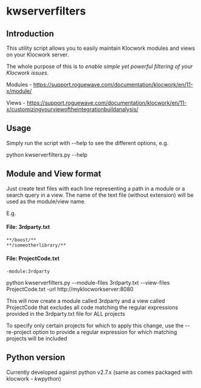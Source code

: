 # kwserverfilters

## Introduction

This utility script allows you to easily maintain Klocwork modules and views
on your Klocwork server.

The whole purpose of this is to *enable simple yet powerful filtering of your
Klocwork issues*.

Modules - https://support.roguewave.com/documentation/klocwork/en/11-x/module/

Views - https://support.roguewave.com/documentation/klocwork/en/11-x/customizingyourviewoftheintegrationbuildanalysis/

## Usage

Simply run the script with --help to see the different options, e.g.

python kwserverfilters.py --help

## Module and View format

Just create text files with each line representing a path in a module or a search query in a view.
The name of the text file (without extension) will be used as the module/view name.

E.g.

#### File: 3rdparty.txt
```
**/boost/**
**/someotherlibrary/**
```

#### File: ProjectCode.txt
```
-module:3rdparty
```

python kwserverfilters.py --module-files 3rdparty.txt --view-files ProjectCode.txt -url http://myklocworkserver:8080

This will now create a module called 3rdparty and a view called ProjectCode that excludes all code matching the regular expressions provided in the 3rdparty.txt file for ALL projects

To specify only certain projects for which to apply this change, use the --re-project option to provide a regular expression for which matching projects will be included

## Python version

Currently developed against python v2.7.x (same as comes packaged with klocwork - *kwpython*)
